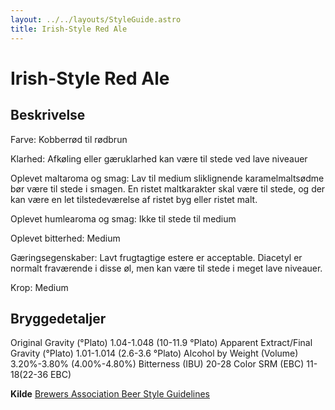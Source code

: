 ```yaml
---
layout: ../../layouts/StyleGuide.astro
title: Irish-Style Red Ale
---
```

# Irish-Style Red Ale

## Beskrivelse
Farve: Kobberrød til rødbrun

Klarhed: Afkøling eller gæruklarhed kan være til stede ved lave niveauer

Oplevet maltaroma og smag: Lav til medium sliklignende karamelmaltsødme bør være til stede i smagen. En ristet maltkarakter skal være til stede, og der kan være en let tilstedeværelse af ristet byg eller ristet malt.

Oplevet humlearoma og smag: Ikke til stede til medium

Oplevet bitterhed: Medium

Gæringsegenskaber: Lavt frugtagtige estere er acceptable. Diacetyl er normalt fraværende i disse øl, men kan være til stede i meget lave niveauer.

Krop: Medium




## Bryggedetaljer
Original Gravity (°Plato) 1.04-1.048 (10-11.9 °Plato)
Apparent Extract/Final Gravity (°Plato) 1.01-1.014 (2.6-3.6 °Plato)
Alcohol by Weight (Volume) 3.20%-3.80% (4.00%-4.80%)
Bitterness (IBU) 20-28
Color SRM (EBC) 11-18(22-36 EBC)					



**Kilde**
[Brewers Association Beer Style Guidelines](https://www.brewersassociation.org/)

